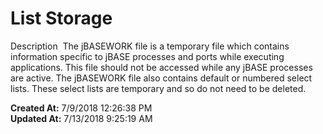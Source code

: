 # List Storage

Description  The jBASEWORK file is a temporary file which contains information specific to jBASE processes and ports while executing applications. This file should not be accessed while any jBASE processes are active. The jBASEWORK file also contains default or numbered select lists. These select lists are temporary and so do not need to be deleted.  

**Created At:** 7/9/2018 12:26:38 PM  
**Updated At:** 7/13/2018 9:25:19 AM  

